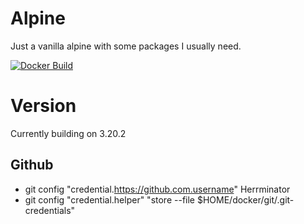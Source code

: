 # Alpine #
Just a vanilla alpine with some packages I usually need.

[![Docker Build](https://github.com/Herrminator/alpine-jolly/actions/workflows/alpine.yml/badge.svg)](https://github.com/Herrminator/alpine-jolly/actions/workflows/alpine.yml)

# Version #
Currently building on 3.20.2

## Github ##
  - git config "credential.https://github.com.username" Herrminator
  - git config "credential.helper" "store --file $HOME/docker/git/.git-credentials"

